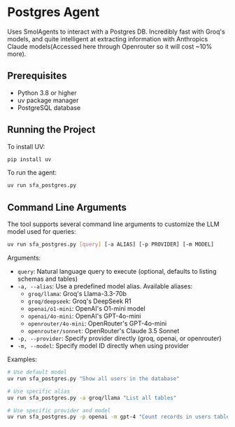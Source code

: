 # Postgres Agent

Uses SmolAgents to interact with a Postgres DB. Incredibly fast with Groq's models, and quite intelligent at extracting information with Anthropics Claude models(Accessed here through Openrouter so it will cost ~10% more).

## Prerequisites
- Python 3.8 or higher
- uv package manager
- PostgreSQL database

## Running the Project

To install UV:

```bash
pip install uv
```

To run the agent:

```bash
uv run sfa_postgres.py
```

## Command Line Arguments

The tool supports several command line arguments to customize the LLM model used for queries:

```bash
uv run sfa_postgres.py [query] [-a ALIAS] [-p PROVIDER] [-m MODEL]
```

Arguments:
- `query`: Natural language query to execute (optional, defaults to listing schemas and tables)
- `-a, --alias`: Use a predefined model alias. Available aliases:
  - `groq/llama`: Groq's Llama-3.3-70b
  - `groq/deepseek`: Groq's DeepSeek R1
  - `openai/o1-mini`: OpenAI's O1-mini model
  - `openai/4o-mini`: OpenAI's GPT-4o-mini
  - `openrouter/4o-mini`: OpenRouter's GPT-4o-mini
  - `openrouter/sonnet`: OpenRouter's Claude 3.5 Sonnet
- `-p, --provider`: Specify provider directly (groq, openai, or openrouter)
- `-m, --model`: Specify model ID directly when using provider

Examples:

```bash
# Use default model
uv run sfa_postgres.py "Show all users in the database"

# Use specific alias
uv run sfa_postgres.py -a groq/llama "List all tables"

# Use specific provider and model
uv run sfa_postgres.py -p openai -m gpt-4 "Count records in users table"
```

